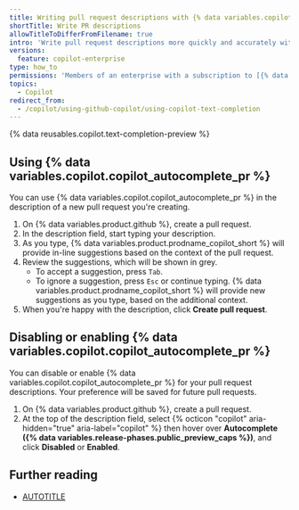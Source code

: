 ```yaml
---
title: Writing pull request descriptions with {% data variables.copilot.copilot_autocomplete_pr %}
shortTitle: Write PR descriptions
allowTitleToDifferFromFilename: true
intro: 'Write pull request descriptions more quickly and accurately with {% data variables.copilot.copilot_autocomplete_pr %}.'
versions:
  feature: copilot-enterprise
type: how_to
permissions: 'Members of an enterprise with a subscription to [{% data variables.copilot.copilot_enterprise %}](/copilot/github-copilot-enterprise/overview/about-github-copilot-enterprise)'
topics:
  - Copilot
redirect_from:
  - /copilot/using-github-copilot/using-copilot-text-completion
---
```


{% data reusables.copilot.text-completion-preview %}

## Using {% data variables.copilot.copilot_autocomplete_pr %}

You can use {% data variables.copilot.copilot_autocomplete_pr %} in the description of a new pull request you're creating.

1. On {% data variables.product.github %}, create a pull request.
1. In the description field, start typing your description.
1. As you type, {% data variables.product.prodname_copilot_short %} will provide in-line suggestions based on the context of the pull request.
1. Review the suggestions, which will be shown in grey.
   * To accept a suggestion, press `Tab`.
   * To ignore a suggestion, press `Esc` or continue typing. {% data variables.product.prodname_copilot_short %} will provide new suggestions as you type, based on the additional context.
1. When you're happy with the description, click **Create pull request**.

## Disabling or enabling {% data variables.copilot.copilot_autocomplete_pr %}

You can disable or enable {% data variables.copilot.copilot_autocomplete_pr %} for your pull request descriptions. Your preference will be saved for future pull requests.

1. On {% data variables.product.github %}, create a pull request.
1. At the top of the description field, select {% octicon "copilot" aria-hidden="true" aria-label="copilot" %} then hover over **Autocomplete ({% data variables.release-phases.public_preview_caps %})**, and click **Disabled** or **Enabled**.

## Further reading

* [AUTOTITLE](/copilot/concepts/completions/text-completion)
